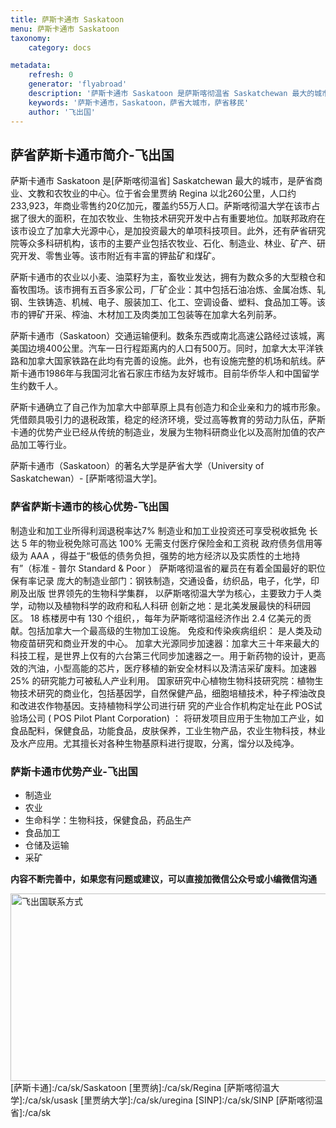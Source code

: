 ```yaml
---
title: 萨斯卡通市 Saskatoon
menu: 萨斯卡通市 Saskatoon
taxonomy:
    category: docs

metadata:
    refresh: 0
    generator: 'flyabroad'
    description: '萨斯卡通市 Saskatoon 是萨斯喀彻温省 Saskatchewan 最大的城市，是萨省商业、文教和农牧业的中心。位于省会里贾纳 Regina 以北260公里，人口约233,923，年商业零售约20亿加元，覆盖约55万人口。萨斯喀彻温大学在该市占据了很大的面积，在加农牧业、生物技术研究开发中占有重要地位。'
    keywords: '萨斯卡通市，Saskatoon，萨省大城市，萨省移民'
    author: '飞出国'
---
```

## 萨省萨斯卡通市简介-飞出国

萨斯卡通市 Saskatoon 是[萨斯喀彻温省] Saskatchewan 最大的城市，是萨省商业、文教和农牧业的中心。位于省会里贾纳 Regina 以北260公里，人口约233,923，年商业零售约20亿加元，覆盖约55万人口。萨斯喀彻温大学在该市占据了很大的面积，在加农牧业、生物技术研究开发中占有重要地位。加联邦政府在该市设立了加拿大光源中心，是加投资最大的单项科技项目。此外，还有萨省研究院等众多科研机构，该市的主要产业包括农牧业、石化、制造业、林业、矿产、研究开发、零售业等。该市附近有丰富的钾盐矿和煤矿。

萨斯卡通市的农业以小麦、油菜籽为主，畜牧业发达，拥有为数众多的大型粮仓和畜牧围场。该市拥有五百多家公司，厂矿企业：其中包括石油冶炼、金属冶炼、轧钢、生铁铸造、机械、电子、服装加工、化工、空调设备、塑料、食品加工等。该市的钾矿开采、榨油、木材加工及肉类加工包装等在加拿大名列前茅。

萨斯卡通市（Saskatoon）交通运输便利。数条东西或南北高速公路经过该城，离美国边境400公里。汽车一日行程距离内的人口有500万。同时，加拿大太平洋铁路和加拿大国家铁路在此均有完善的设施。此外，也有设施完整的机场和航线。萨斯卡通市1986年与我国河北省石家庄市结为友好城市。目前华侨华人和中国留学生约数千人。

萨斯卡通确立了自己作为加拿大中部草原上具有创造力和企业亲和力的城市形象。凭借颇具吸引力的退税政策，稳定的经济环境，受过高等教育的劳动力队伍，萨斯卡通的优势产业已经从传统的制造业，发展为生物科研商业化以及高附加值的农产品加工等行业。

萨斯卡通市（Saskatoon）的著名大学是萨省大学（University of Saskatchewan）- [萨斯喀彻温大学]。

### 萨省萨斯卡通市的核心优势-飞出国

制造业和加工业所得利润退税率达7%
制造业和加工业投资还可享受税收抵免
长达 5 年的物业税免除可高达 100%
无需支付医疗保险金和工资税
政府债务信用等级为 AAA ，得益于“极低的债务负担，强势的地方经济以及实质性的土地持有”（标准 - 普尔 Standard & Poor ）
萨斯喀彻温省的雇员在有着全国最好的职位保有率记录
庞大的制造业部门：钢铁制造，交通设备，纺织品，电子，化学，印刷及出版
世界领先的生物科学集群， 以萨斯喀彻温大学为核心，主要致力于人类学，动物以及植物科学的政府和私人科研
创新之地：是北美发展最快的科研园区。 18 栋楼房中有 130 个组织，，每年为萨斯喀彻温经济作出 2.4 亿美元的贡献。包括加拿大一个最高级的生物加工设施。
免疫和传染疾病组织： 是人类及动物疫苗研究和商业开发的中心。
加拿大光源同步加速器：加拿大三十年来最大的科技工程，是世界上仅有的六台第三代同步加速器之一。用于新药物的设计，更高效的汽油，小型高能的芯片，医疗移植的新安全材料以及清洁采矿废料。加速器 25% 的研究能力可被私人产业利用。
国家研究中心植物生物科技研究院：植物生物技术研究的商业化，包括基因学，自然保健产品，细胞培植技术，种子榨油改良和改进农作物基因。支持植物科学公司进行研 究的产业合作机构定址在此
POS试验场公司 ( POS Pilot Plant Corporation) ： 将研发项目应用于生物加工产业，如食品配料，保健食品，功能食品，皮肤保养，工业生物产品，农业生物科技，林业及水产应用。尤其擅长对各种生物基原料进行提取，分离，馏分以及纯净。

### 萨斯卡通市优势产业-飞出国

*  制造业
*  农业
*  生命科学：生物科技，保健食品，药品生产
*  食品加工
*  仓储及运输
*  采矿

**内容不断完善中，如果您有问题或建议，可以直接加微信公众号或小编微信沟通**

<img src="http://wx1.sinaimg.cn/mw1024/892c310fly1fgkvndf1s9j20p008d0v3.jpg" width = "900" height = "300" alt="飞出国联系方式" align=center />
[萨斯卡通]:/ca/sk/Saskatoon
[里贾纳]:/ca/sk/Regina
[萨斯喀彻温大学]:/ca/sk/usask
[里贾纳大学]:/ca/sk/uregina
[SINP]:/ca/sk/SINP
[萨斯喀彻温省]:/ca/sk